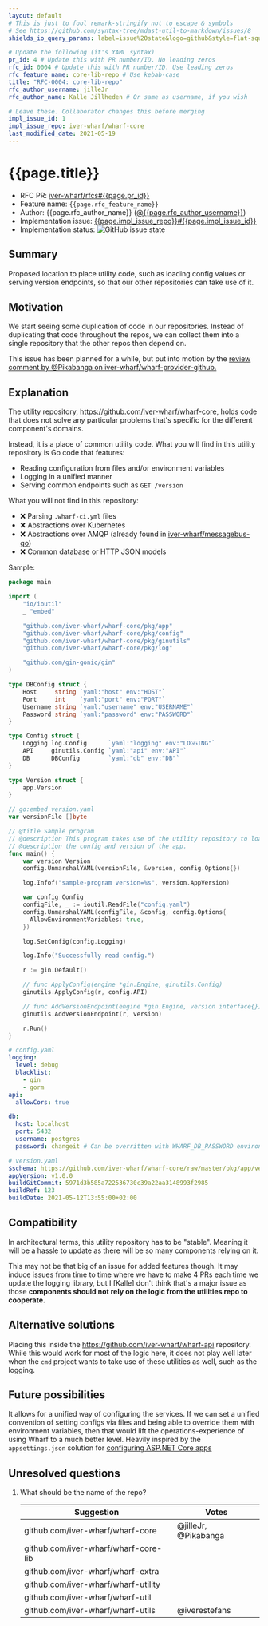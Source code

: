 ```yaml
---
layout: default
# This is just to fool remark-stringify not to escape & symbols
# See https://github.com/syntax-tree/mdast-util-to-markdown/issues/8
shields_io_query_params: label=issue%20state&logo=github&style=flat-square

# Update the following (it's YAML syntax)
pr_id: 4 # Update this with PR number/ID. No leading zeros
rfc_id: 0004 # Update this with PR number/ID. Use leading zeros
rfc_feature_name: core-lib-repo # Use kebab-case
title: "RFC-0004: core-lib-repo"
rfc_author_username: jilleJr
rfc_author_name: Kalle Jillheden # Or same as username, if you wish

# Leave these. Collaborator changes this before merging
impl_issue_id: 1
impl_issue_repo: iver-wharf/wharf-core
last_modified_date: 2021-05-19
---
```


# {{page.title}}

- RFC PR: [iver-wharf/rfcs#{{page.pr_id}}](https://github.com/iver-wharf/rfcs/pulls/{{page.pr_id}})
- Feature name: `{{page.rfc_feature_name}}`
- Author: {{page.rfc_author_name}} ([@{{page.rfc_author_username}}](https://github.com/{{page.rfc_author_username}}))
- Implementation issue: [{{page.impl_issue_repo}}#{{page.impl_issue_id}}](https://github.com/{{page.impl_issue_repo}}/issues/{{page.impl_issue_id}})
- Implementation status: ![GitHub issue state](https://img.shields.io/github/issues/detail/state/{{page.impl_issue_repo}}/{{page.impl_issue_id}}?{{page.shields_io_query_params}})

## Summary

Proposed location to place utility code, such as loading config values or
serving version endpoints, so that our other repositories can take use of it.

## Motivation

We start seeing some duplication of code in our repositories. Instead of
duplicating that code throughout the repos, we can collect them into a single
repository that the other repos then depend on.

This issue has been planned for a while, but put into motion by the
[review comment by @Pikabanga on iver-wharf/wharf-provider-github.](https://github.com/iver-wharf/wharf-provider-github/pull/5#discussion_r630345589)

## Explanation

The utility repository, <https://github.com/iver-wharf/wharf-core>, holds code
that does not solve any particular problems that's specific for the different
component's domains.

Instead, it is a place of common utility code. What you will find in this
utility repository is Go code that features:

- Reading configuration from files and/or environment variables
- Logging in a unified manner
- Serving common endpoints such as `GET /version`

What you will not find in this repository:

- ❌ Parsing `.wharf-ci.yml` files
- ❌ Abstractions over Kubernetes
- ❌ Abstractions over AMQP (already found in [iver-wharf/messagebus-go](https://github.com/iver-wharf/messagebus-go))
- ❌ Common database or HTTP JSON models

Sample:

```go
package main

import (
    "io/ioutil"
    _ "embed"

    "github.com/iver-wharf/wharf-core/pkg/app"
    "github.com/iver-wharf/wharf-core/pkg/config"
    "github.com/iver-wharf/wharf-core/pkg/ginutils"
    "github.com/iver-wharf/wharf-core/pkg/log"

    "github.com/gin-gonic/gin"
)

type DBConfig struct {
    Host     string `yaml:"host" env:"HOST"`
    Port     int    `yaml:"port" env:"PORT"`
    Username string `yaml:"username" env:"USERNAME"`
    Password string `yaml:"password" env:"PASSWORD"`
}

type Config struct {
    Logging log.Config      `yaml:"logging" env:"LOGGING"`
    API     ginutils.Config `yaml:"api" env:"API"`
    DB      DBConfig        `yaml:"db" env:"DB"`
}

type Version struct {
    app.Version
}

// go:embed version.yaml
var versionFile []byte

// @title Sample program
// @description This program takes use of the utility repository to load in
// @description the config and version of the app.
func main() {
    var version Version
    config.UnmarshalYAML(versionFile, &version, config.Options{})

    log.Infof("sample-program version=%s", version.AppVersion)

    var config Config
    configFile, _ := ioutil.ReadFile("config.yaml")
    config.UnmarshalYAML(configFile, &config, config.Options{
      AllowEnvironmentVariables: true,
    })

    log.SetConfig(config.Logging)

    log.Info("Successfully read config.")

    r := gin.Default()

    // func ApplyConfig(engine *gin.Engine, ginutils.Config)
    ginutils.ApplyConfig(r, config.API)

    // func AddVersionEndpoint(engine *gin.Engine, version interface{})
    ginutils.AddVersionEndpoint(r, version)

    r.Run()
}
```

```yaml
# config.yaml
logging:
  level: debug
  blacklist:
    - gin
    - gorm
api:
  allowCors: true

db:
  host: localhost
  port: 5432
  username: postgres
  password: changeit # Can be overritten with WHARF_DB_PASSWORD environment variable
```

```yaml
# version.yaml
$schema: https://github.com/iver-wharf/wharf-core/raw/master/pkg/app/version-schema.json
appVersion: v1.0.0
buildGitCommit: 5971d3b585a722536730c39a22aa3148993f2985
buildRef: 123
buildDate: 2021-05-12T13:55:00+02:00
```

## Compatibility

In architectural terms, this utility repository has to be "stable". Meaning it
will be a hassle to update as there will be so many components relying on it.

This may not be that big of an issue for added features though. It may induce
issues from time to time where we have to make 4 PRs each time we update the
logging library, but I \[Kalle] don't think that's a major issue as those
**components should not rely on the logic from the utilities repo to
cooperate.**

## Alternative solutions

Placing this inside the <https://github.com/iver-wharf/wharf-api> repository.
While this would work for most of the logic here, it does not play well later
when the `cmd` project wants to take use of these utilities as well, such as
the logging.

## Future possibilities

It allows for a unified way of configuring the services. If we can set a
unified convention of setting configs via files and being able to override them
with environment variables, then that would lift the operations-experience of
using Wharf to a much better level. Heavily inspired by the `appsettings.json`
solution for [configuring ASP.NET Core apps](https://docs.microsoft.com/en-us/aspnet/core/fundamentals/configuration/?view=aspnetcore-5.0)

## Unresolved questions

1. What should be the name of the repo?

   | Suggestion                           | Votes                |
   | ----------                           | -----                |
   | github.com/iver-wharf/wharf-core     | @jilleJr, @Pikabanga |
   | github.com/iver-wharf/wharf-core-lib |                      |
   | github.com/iver-wharf/wharf-extra    |                      |
   | github.com/iver-wharf/wharf-utility  |                      |
   | github.com/iver-wharf/wharf-util     |                      |
   | github.com/iver-wharf/wharf-utils    | @iverestefans        |
